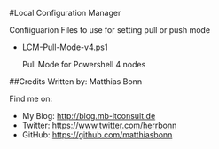 #Local Configuration Manager 

Confiiguarion Files to use for setting pull or push mode

- LCM-Pull-Mode-v4.ps1

  Pull Mode for Powershell 4 nodes

##Credits
Written by: Matthias Bonn

Find me on: 

- My Blog: http://blog.mb-itconsult.de
- Twitter: https://www.twitter.com/herrbonn
- GitHub:  https://github.com/matthiasbonn
